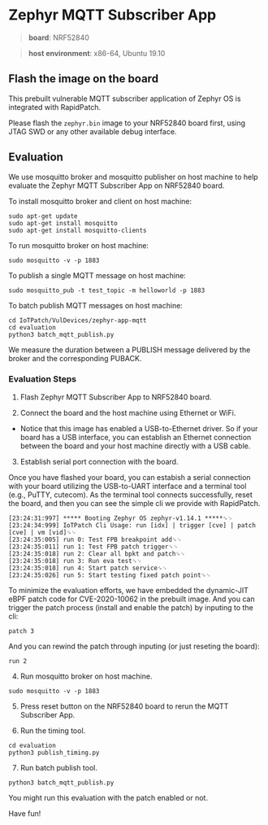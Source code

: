 # Zephyr MQTT Subscriber App

> **board**: NRF52840

> **host environment**: x86-64, Ubuntu 19.10

## Flash the image on the board

This prebuilt vulnerable MQTT subscriber application of Zephyr OS is integrated with RapidPatch. 

Please flash the `zephyr.bin` image to your NRF52840 board first, using JTAG SWD or any other available debug interface.


## Evaluation

We use mosquitto broker and mosquitto publisher on host machine to help evaluate the Zephyr MQTT Subscriber App on NRF52840 board.

To install mosquitto broker and client on host machine:

```
sudo apt-get update
sudo apt-get install mosquitto
sudo apt-get install mosquitto-clients
```

To run mosquitto broker on host machine:

```
sudo mosquitto -v -p 1883
```

To publish a single MQTT message on host machine:

```
sudo mosquitto_pub -t test_topic -m helloworld -p 1883
```

To batch publish MQTT messages on host machine:

```
cd IoTPatch/VulDevices/zephyr-app-mqtt
cd evaluation
python3 batch_mqtt_publish.py
```

We measure the duration between a PUBLISH message delivered by the broker and the corresponding PUBACK.

### Evaluation Steps

1. Flash Zephyr MQTT Subscriber App to NRF52840 board.

2. Connect the board and the host machine using Ethernet or WiFi.

* Notice that this image has enabled a USB-to-Ethernet driver. So if your board has a USB interface, you can establish an Ethernet connection between the board and your host machine directly with a USB cable.

3. Establish serial port connection with the board.

Once you have flashed your board, you can estabish a serial connection with your board utilizing the USB-to-UART interface and a terminal tool (e.g., PuTTY, cutecom). As the terminal tool connects successfully, reset the board, and then you can see the simple cli we provide with RapidPatch. 

```
[23:24:31:997] ***** Booting Zephyr OS zephyr-v1.14.1 *****␍␊
[23:24:34:999] IoTPatch Cli Usage: run [idx] | trigger [cve] | patch [cve] | vm [vid]␍␊
[23:24:35:005] run 0: Test FPB breakpoint add␍␊
[23:24:35:011] run 1: Test FPB patch trigger␍␊
[23:24:35:018] run 2: Clear all bpkt and patch␍␊
[23:24:35:018] run 3: Run eva test␍␊
[23:24:35:018] run 4: Start patch service␍␊
[23:24:35:026] run 5: Start testing fixed patch point␍␊
```

To minimize the evaluation efforts, we have embedded the dynamic-JIT eBPF patch code for CVE-2020-10062 in the prebuilt image. And you can trigger the patch process (install and enable the patch) by inputing to the cli:

```
patch 3
```

And you can rewind the patch through inputing (or just reseting the board):

```
run 2
```

4. Run mosquitto broker on host machine.

```
sudo mosquitto -v -p 1883
```

5. Press reset button on the NRF52840 board to rerun the MQTT Subscriber App.

6. Run the timing tool.

```
cd evaluation
python3 publish_timing.py
```

7. Run batch publish tool.

```
python3 batch_mqtt_publish.py
```

You might run this evaluation with the patch enabled or not.

Have fun!